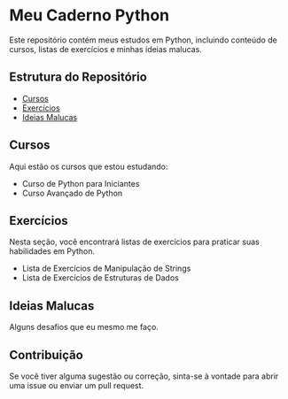 # Meu Caderno Python

Este repositório contém meus estudos em Python, incluindo conteúdo de cursos, listas de exercícios e minhas ideias malucas.

## Estrutura do Repositório

- [Cursos](#cursos)
- [Exercícios](#exercícios)
- [Ideias Malucas](#ideias-malucas)

## Cursos

Aqui estão os cursos que estou estudando:

- Curso de Python para Iniciantes
- Curso Avançado de Python

## Exercícios

Nesta seção, você encontrará listas de exercícios para praticar suas habilidades em Python.

- Lista de Exercícios de Manipulação de Strings
- Lista de Exercícios de Estruturas de Dados

## Ideias Malucas

Alguns desafios que eu mesmo me faço.

## Contribuição

Se você tiver alguma sugestão ou correção, sinta-se à vontade para abrir uma issue ou enviar um pull request.

